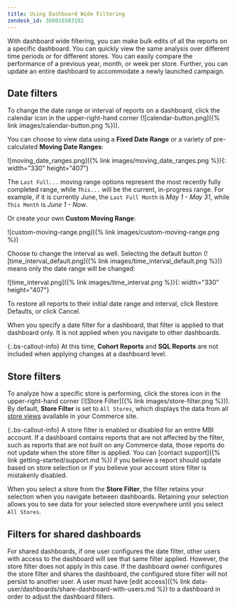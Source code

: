 ```yaml
---
title: Using Dashboard Wide Filtering
zendesk_id: 360016503192
---
```


With dashboard wide filtering, you can make bulk edits of all the reports on a specific dashboard. You can quickly view the same analysis over different time periods or for different stores. You can easily compare the performance of a previous year, month, or week per store. Further, you can update an entire dashboard to accommodate a newly launched campaign.

## Date filters

To change the date range or interval of reports on a dashboard, click the calendar icon in the upper-right-hand corner (![calendar-button.png]({% link images/calendar-button.png %})).

You can choose to view data using a **Fixed Date Range** or a variety of pre-calculated **Moving Date Ranges**:

![moving\_date\_ranges.png]({% link images/moving_date_ranges.png %}){: width="330" height="407"}

The `Last Full...` moving range options represent the most recently fully completed range, while `This...` will be the current, in-progress range. For example, if it is currently June, the `Last Full Month` is _May 1 - May 31_, while `This Month` is _June 1 - Now_.

Or create your own **Custom Moving Range**\:

![custom-moving-range.png]({% link images/custom-moving-range.png %})

Choose to change the interval as well. Selecting the default button (![time_interval_default.png]({% link images/time_interval_default.png %})) means only the date range will be changed:

![time_interval.png]({% link images/time_interval.png %}){: width="330" height="407"}

To restore all reports to their initial date range and interval, click <span class="btn">Restore Defaults</span>, or click <span class="btn">Cancel</span>.

When you specify a date filter for a dashboard, that filter is applied to that dashboard only. It is not applied when you navigate to other dashboards.

{:.bs-callout-info}
At this time, **Cohort Reports** and **SQL Reports** are not included when applying changes at a dashboard level.

## Store filters

To analyze how a specific store is performing, click the stores icon in the upper-right-hand corner (![Store Filter]({% link images/store-filter.png %})). By default, **Store Filter** is set to `All Stores`, which displays the data from all [store views](https://docs.magento.com/user-guide/stores/stores-all-create-view.html) available in your Commerce site.

{:.bs-callout-info}
A store filter is enabled or disabled for an entire MBI account. If a dashboard contains reports that are not affected by the filter, such as reports that are not built on any Commerce data, those reports do not update when the store filter is applied. You can [contact support]({% link getting-started/support.md %}) if you believe a report should update based on store selection or if you believe your account store filter is mistakenly disabled.

When you select a store from the **Store Filter**, the filter retains your selection when you navigate between dashboards. Retaining your selection allows you to see data for your selected store everywhere until you select `All Stores`.

## Filters for shared dashboards

For shared dashboards, if one user configures the date filter, other users with access to the dashboard will see that same filter applied. However, the store filter does not apply in this case. If the dashboard owner configures the store filter and shares the dashboard, the configured store filter will not persist to another user. A user must have [edit access]({% link data-user/dashboards/share-dashboard-with-users.md %}) to a dashboard in order to adjust the dashboard filters.
